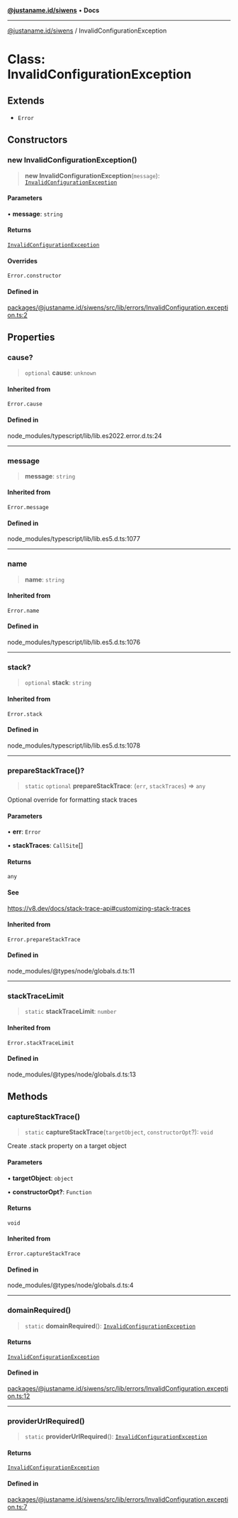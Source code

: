 [**@justaname.id/siwens**](../README.md) • **Docs**

***

[@justaname.id/siwens](../globals.md) / InvalidConfigurationException

# Class: InvalidConfigurationException

## Extends

- `Error`

## Constructors

### new InvalidConfigurationException()

> **new InvalidConfigurationException**(`message`): [`InvalidConfigurationException`](InvalidConfigurationException.md)

#### Parameters

• **message**: `string`

#### Returns

[`InvalidConfigurationException`](InvalidConfigurationException.md)

#### Overrides

`Error.constructor`

#### Defined in

[packages/@justaname.id/siwens/src/lib/errors/InvalidConfiguration.exception.ts:2](https://github.com/JustaName-id/JustaName-sdk/blob/626b4b68604f3125538c424811e641247a5bd58d/packages/@justaname.id/siwens/src/lib/errors/InvalidConfiguration.exception.ts#L2)

## Properties

### cause?

> `optional` **cause**: `unknown`

#### Inherited from

`Error.cause`

#### Defined in

node\_modules/typescript/lib/lib.es2022.error.d.ts:24

***

### message

> **message**: `string`

#### Inherited from

`Error.message`

#### Defined in

node\_modules/typescript/lib/lib.es5.d.ts:1077

***

### name

> **name**: `string`

#### Inherited from

`Error.name`

#### Defined in

node\_modules/typescript/lib/lib.es5.d.ts:1076

***

### stack?

> `optional` **stack**: `string`

#### Inherited from

`Error.stack`

#### Defined in

node\_modules/typescript/lib/lib.es5.d.ts:1078

***

### prepareStackTrace()?

> `static` `optional` **prepareStackTrace**: (`err`, `stackTraces`) => `any`

Optional override for formatting stack traces

#### Parameters

• **err**: `Error`

• **stackTraces**: `CallSite`[]

#### Returns

`any`

#### See

https://v8.dev/docs/stack-trace-api#customizing-stack-traces

#### Inherited from

`Error.prepareStackTrace`

#### Defined in

node\_modules/@types/node/globals.d.ts:11

***

### stackTraceLimit

> `static` **stackTraceLimit**: `number`

#### Inherited from

`Error.stackTraceLimit`

#### Defined in

node\_modules/@types/node/globals.d.ts:13

## Methods

### captureStackTrace()

> `static` **captureStackTrace**(`targetObject`, `constructorOpt`?): `void`

Create .stack property on a target object

#### Parameters

• **targetObject**: `object`

• **constructorOpt?**: `Function`

#### Returns

`void`

#### Inherited from

`Error.captureStackTrace`

#### Defined in

node\_modules/@types/node/globals.d.ts:4

***

### domainRequired()

> `static` **domainRequired**(): [`InvalidConfigurationException`](InvalidConfigurationException.md)

#### Returns

[`InvalidConfigurationException`](InvalidConfigurationException.md)

#### Defined in

[packages/@justaname.id/siwens/src/lib/errors/InvalidConfiguration.exception.ts:12](https://github.com/JustaName-id/JustaName-sdk/blob/626b4b68604f3125538c424811e641247a5bd58d/packages/@justaname.id/siwens/src/lib/errors/InvalidConfiguration.exception.ts#L12)

***

### providerUrlRequired()

> `static` **providerUrlRequired**(): [`InvalidConfigurationException`](InvalidConfigurationException.md)

#### Returns

[`InvalidConfigurationException`](InvalidConfigurationException.md)

#### Defined in

[packages/@justaname.id/siwens/src/lib/errors/InvalidConfiguration.exception.ts:7](https://github.com/JustaName-id/JustaName-sdk/blob/626b4b68604f3125538c424811e641247a5bd58d/packages/@justaname.id/siwens/src/lib/errors/InvalidConfiguration.exception.ts#L7)
